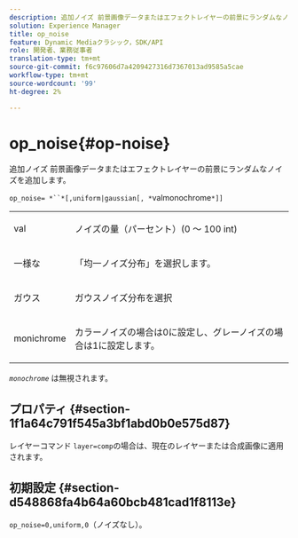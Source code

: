 ```yaml
---
description: 追加ノイズ 前景画像データまたはエフェクトレイヤーの前景にランダムなノイズを追加します。
solution: Experience Manager
title: op_noise
feature: Dynamic Mediaクラシック，SDK/API
role: 開発者、業務従事者
translation-type: tm+mt
source-git-commit: f6c97606d7a4209427316d7367013ad9585a5cae
workflow-type: tm+mt
source-wordcount: '99'
ht-degree: 2%

---
```



# op_noise{#op-noise}

追加ノイズ 前景画像データまたはエフェクトレイヤーの前景にランダムなノイズを追加します。

`op_noise= *``*[,uniform|gaussian[, *`valmonochrome`*]]`

<table id="table_40675464E5824D52BF392ECCE2DDC03C"> 
 <tbody> 
  <tr> 
   <td colname="col1"> <p><span class="codeph"> val</span> </p> </td> 
   <td colname="col2"> <p>ノイズの量（パーセント）(0 ～ 100 int) </p> </td> 
  </tr> 
  <tr> 
   <td colname="col1"> <p><span class="codeph"> 一様な</span> </p> </td> 
   <td colname="col2"> <p>「均一ノイズ分布」を選択します。 </p> </td> 
  </tr> 
  <tr> 
   <td colname="col1"> <p><span class="codeph"> ガウス</span> </p> </td> 
   <td colname="col2"> <p>ガウスノイズ分布を選択 </p> </td> 
  </tr> 
  <tr> 
   <td colname="col1"> <p><span class="varname"> monichrome</span> </p> </td> 
   <td colname="col2"> <p>カラーノイズの場合は0に設定し、グレーノイズの場合は1に設定します。 </p> </td> 
  </tr> 
 </tbody> 
</table>

*`monochrome`* は無視されます。

## プロパティ {#section-1f1a64c791f545a3bf1abd0b0e575d87}

レイヤーコマンド `layer=comp`の場合は、現在のレイヤーまたは合成画像に適用されます。

## 初期設定 {#section-d548868fa4b64a60bcb481cad1f8113e}

`op_noise=0,uniform,0`（ノイズなし）。

